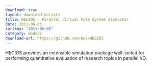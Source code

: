 ```yaml
---
download: true
layout: download-details
title: HECIOS - Parallel Virtual File System Simulator
date: 2013-06-05
sortkey: "2013-06-05"
category: models
download-url: https://github.com/bws/HECIOS
---
```


HECIOS provides an extensible simulation package well-suited for performing
quantitative evaluation of research topics in parallel I/O.
